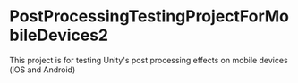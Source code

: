 # PostProcessingTestingProjectForMobileDevices2
This project is for testing Unity's post processing effects on mobile devices (iOS and Android)
